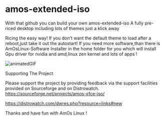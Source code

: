 # amos-extended-iso

With that github you can build your own amos-extended-iso
A fully pre-riced desktop including lots of themes just a klick away

Ricing the easy way!
If you don't want the default theme to load after a reboot,just take it out the autostart!
If you need more software,than there is AmOsLinux-Software Installer in the home folder for you which will install Gpu driver for nvidia and amd,linux zen kernel and lots of apps !

![animatedGIF](https://user-images.githubusercontent.com/83895060/188250552-db1e6158-4f77-423c-8688-d0d7ae16a720.gif)

Supporting The Project

Please support the project by providing feedback via the support facilities provided on Sourceforge and on Distrowatch.
https://sourceforge.net/projects/amos-xfce-iso/

https://distrowatch.com/dwres.php?resource=links#new


Thanks and have fun with AmOs Linux !
